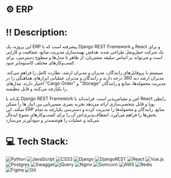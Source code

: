 # ⚙️ ERP

# ‼️ Description:

این پروژه، یک ERP پیشرفته است که با Django REST Framework و React و برای یک شرکت حمل‌ونقل طراحی شده. هدفش بهینه‌سازی مدیریت منابع، شفافیت و کارایی است و می‌تواند بر اساس سلیقه مشتریان، از ظاهر تا مدل‌ها و سطوح دسترسی، برای کسب‌وکارهای مختلف کاستومایز شود.

سیستم با پروفایل‌های رانندگان، مدیران و مدیران ارشد، نظارت کامل را فراهم می‌کند. مدیران ارشد دید 360 درجه دارند و رانندگان و مدیران عملیاتی ابزارهای هماهنگی را در اختیار دارند. مدل‌های "Cargo Order" و "Storage" مدیریت محموله‌ها، منابع و رانندگان را یکپارچه می‌کنند و قابل تنظیمند.

بک‌اند با Django REST Framework امن و مقیاس‌پذیر است. فرانت‌اند با React رابطی پویا و قابل شخصی‌سازی ارائه می‌دهد تجربه بصری مسیریابی بین انبار ها را ممکن میکند.
این ERP منابع، رانندگان و محموله‌ها را مدیریت کرده و دسترسی یکپارچه به تمام بخش‌ها را فراهم می‌آورد. انعطاف‌پذیری‌اش آن را برای کسب‌وکارهای متنوع ایده‌آل می‌کند و عملیات را هوشمندتر و سودآورتر می‌سازد.


# 💻 Tech Stack:
![Python](https://img.shields.io/badge/python-3670A0?style=for-the-badge&logo=python&logoColor=ffdd54) ![JavaScript](https://img.shields.io/badge/javascript-%23323330.svg?style=for-the-badge&logo=javascript&logoColor=%23F7DF1E) ![CSS3](https://img.shields.io/badge/css3-%231572B6.svg?style=for-the-badge&logo=css3&logoColor=white) ![Django](https://img.shields.io/badge/django-%23092E20.svg?style=for-the-badge&logo=django&logoColor=white) ![DjangoREST](https://img.shields.io/badge/DJANGO-REST-ff1709?style=for-the-badge&logo=django&logoColor=white&color=ff1709&labelColor=gray) ![React](https://img.shields.io/badge/react-%2320232a.svg?style=for-the-badge&logo=react&logoColor=%2361DAFB) ![Vue.js](https://img.shields.io/badge/vue.js-%2335495e.svg?style=for-the-badge&logo=vuedotjs&logoColor=%234FC08D) ![Postgres](https://img.shields.io/badge/postgres-%23316192.svg?style=for-the-badge&logo=postgresql&logoColor=white) ![Swagger](https://img.shields.io/badge/-Swagger-%23Clojure?style=for-the-badge&logo=swagger&logoColor=white)![jQuery](https://img.shields.io/badge/jquery-%230769AD.svg?style=for-the-badge&logo=jquery&logoColor=white) ![Nginx](https://img.shields.io/badge/nginx-%23009639.svg?style=for-the-badge&logo=nginx&logoColor=white) ![Gunicorn](https://img.shields.io/badge/gunicorn-%298729.svg?style=for-the-badge&logo=gunicorn&logoColor=white) ![AWS](https://img.shields.io/badge/AWS-%23FF9900.svg?style=for-the-badge&logo=amazon-aws&logoColor=white) ![Redis](https://img.shields.io/badge/redis-%23DD0031.svg?style=for-the-badge&logo=redis&logoColor=white) ![Figma](https://img.shields.io/badge/figma-%23F24E1E.svg?style=for-the-badge&logo=figma&logoColor=white) ![Git](https://img.shields.io/badge/git-%23F05033.svg?style=for-the-badge&logo=git&logoColor=white)

